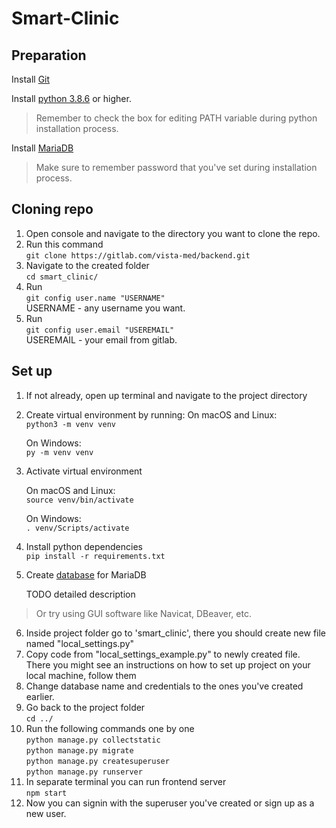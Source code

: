 # Smart-Clinic

## Preparation

Install [Git](https://git-scm.com/downloads)

Install [python 3.8.6](https://www.python.org/downloads/release/python-386/) or higher. 
> Remember to check the box for editing PATH variable during python installation process.

Install [MariaDB](https://www.mariadbtutorial.com/getting-started/install-mariadb/)
> Make sure to remember password that you've set during installation process.

## Cloning repo

1. Open console and navigate to the directory you want to clone the repo.
2. Run this command  
`git clone https://gitlab.com/vista-med/backend.git`
3. Navigate to the created folder  
`cd smart_clinic/`
3. Run  
`git config user.name "USERNAME"`  
USERNAME - any username you want.
4. Run  
`git config user.email "USEREMAIL"`  
USEREMAIL - your email from gitlab.

## Set up
1. If not already, open up terminal and navigate to the project directory
2. Create virtual environment by running:
On macOS and Linux:  
`python3 -m venv venv`

    On Windows:  
`py -m venv venv`
3. Activate virtual environment

    On macOS and Linux:  
`source venv/bin/activate`

    On Windows:  
`. venv/Scripts/activate`
4. Install python dependencies  
`pip install -r requirements.txt`
5. Create [database](https://mariadb.com/kb/en/create-database/) for MariaDB  

    TODO detailed description

> Or try using GUI software like Navicat, DBeaver, etc. 
6. Inside project folder go to 'smart_clinic', there you should create new file named "local_settings.py" 
7. Copy code from "local_settings_example.py" to newly created file. There you might see an instructions on how to set up project on your local machine, follow them
8. Change database name and credentials to the ones you've created earlier.
9. Go back to the project folder  
`cd ../`
10. Run the following commands one by one  
`python manage.py collectstatic`  
`python manage.py migrate`  
`python manage.py createsuperuser`  
`python manage.py runserver`
11. In separate terminal you can run frontend server  
`npm start`
12. Now you can signin with the superuser you've created or sign up as a new user. 
